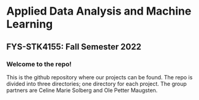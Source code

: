 # Applied Data Analysis and Machine Learning
## FYS-STK4155: Fall Semester 2022
### Welcome to the repo!
This is the github repository where our projects can be found. The repo is divided into three directories; one directory for each project. 
The group partners are Celine Marie Solberg and Ole Petter Maugsten.
